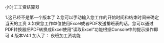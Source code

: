 小时工工资结算器

1.这已经不是第一个版本了
2.您可以手动输入您工作的开始时间和结束时间来确定当天的工资
3.如果您工作单位使用Excel或者PDF发送排班表的话，您可以通过PDF转换器把PDF转换成Excel使用“读取Excel”功能根据Console中的提示操作即可
4.版本V4.1
	加入了：
		夜班加工资功能
